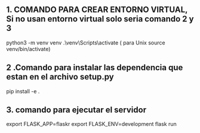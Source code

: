 

## 1.  COMANDO PARA CREAR ENTORNO VIRTUAL, Si no usan entorno virtual solo seria comando 2 y 3
python3 -m venv venv
.\venv\Scripts\activate ( para Unix source venv/bin/activate)


## 2 .Comando para instalar las dependencia que estan en el archivo setup.py
pip install -e .


## 3. comando para ejecutar el servidor 
export FLASK_APP=flaskr
export FLASK_ENV=development
flask run 



